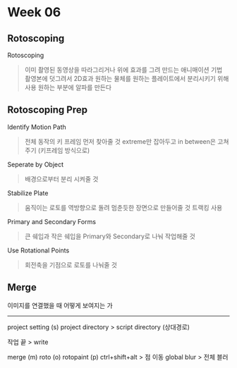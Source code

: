 Week 06
=============

Rotoscoping
-------------
 Rotoscoping
>이미 촬영된 동영상을 따라그리거나 위에 효과를 그려 만드는 애니매이션 기법
>촬영본에 덧그려서 2D효과
>원하는 물체를 원하는 플레이트에서 분리시키기 위해 사용
>원하는 부분에 알파를 만든다


Rotoscoping Prep
-------------
Identify Motion Path
> 전체 동작의 키 프레임 먼저 찾아줄 것
> extreme만 잡아두고 in between은 고쳐주기 (키프레임 방식으로)


Seperate by Object
> 배경으로부터 분리 시켜줄 것


Stabilize Plate
> 움직이는 로토를 역방향으로 돌려 멈춘듯한 장면으로 만들어줄 것
> 트랙킹 사용


Primary and Secondary Forms
> 큰 쉐입과 작은 쉐입을 Primary와 Secondary로 나눠 작업해줄 것


Use Rotational Points
> 회전축을 기점으로 로토를 나눠줄 것



Merge
-----------
이미지를 연결했을 때 어떻게 보여지는 가


----------
project setting (s) 
project directory > script directory (상대경로)

작업 끝 > write 

merge (m)
roto (o)
rotopaint (p)
ctrl+shift+alt > 점 이동
global blur > 전체 블러


